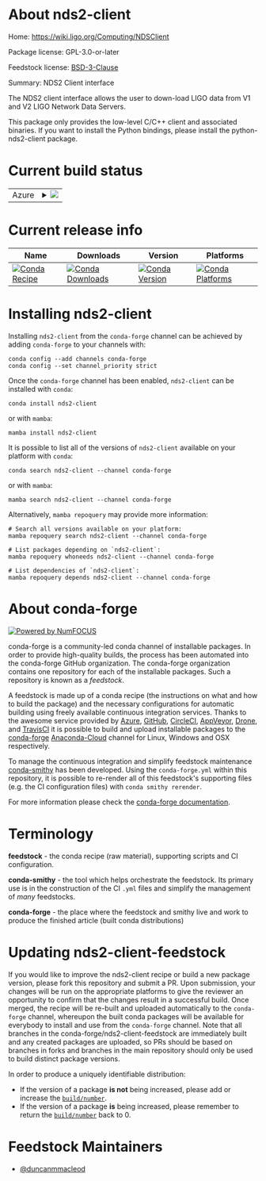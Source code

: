 About nds2-client
=================

Home: https://wiki.ligo.org/Computing/NDSClient

Package license: GPL-3.0-or-later

Feedstock license: [BSD-3-Clause](https://github.com/conda-forge/nds2-client-feedstock/blob/main/LICENSE.txt)

Summary: NDS2 Client interface

The NDS2 client interface allows the user to down-load LIGO data
from V1 and V2 LIGO Network Data Servers.

This package only provides the low-level C/C++ client and associated
binaries.  If you want to install the Python bindings, please install
the python-nds2-client package.


Current build status
====================


<table>
    
  <tr>
    <td>Azure</td>
    <td>
      <details>
        <summary>
          <a href="https://dev.azure.com/conda-forge/feedstock-builds/_build/latest?definitionId=670&branchName=main">
            <img src="https://dev.azure.com/conda-forge/feedstock-builds/_apis/build/status/nds2-client-feedstock?branchName=main">
          </a>
        </summary>
        <table>
          <thead><tr><th>Variant</th><th>Status</th></tr></thead>
          <tbody><tr>
              <td>linux_64</td>
              <td>
                <a href="https://dev.azure.com/conda-forge/feedstock-builds/_build/latest?definitionId=670&branchName=main">
                  <img src="https://dev.azure.com/conda-forge/feedstock-builds/_apis/build/status/nds2-client-feedstock?branchName=main&jobName=linux&configuration=linux_64_" alt="variant">
                </a>
              </td>
            </tr><tr>
              <td>linux_aarch64</td>
              <td>
                <a href="https://dev.azure.com/conda-forge/feedstock-builds/_build/latest?definitionId=670&branchName=main">
                  <img src="https://dev.azure.com/conda-forge/feedstock-builds/_apis/build/status/nds2-client-feedstock?branchName=main&jobName=linux&configuration=linux_aarch64_" alt="variant">
                </a>
              </td>
            </tr><tr>
              <td>linux_ppc64le</td>
              <td>
                <a href="https://dev.azure.com/conda-forge/feedstock-builds/_build/latest?definitionId=670&branchName=main">
                  <img src="https://dev.azure.com/conda-forge/feedstock-builds/_apis/build/status/nds2-client-feedstock?branchName=main&jobName=linux&configuration=linux_ppc64le_" alt="variant">
                </a>
              </td>
            </tr><tr>
              <td>osx_64</td>
              <td>
                <a href="https://dev.azure.com/conda-forge/feedstock-builds/_build/latest?definitionId=670&branchName=main">
                  <img src="https://dev.azure.com/conda-forge/feedstock-builds/_apis/build/status/nds2-client-feedstock?branchName=main&jobName=osx&configuration=osx_64_" alt="variant">
                </a>
              </td>
            </tr><tr>
              <td>osx_arm64</td>
              <td>
                <a href="https://dev.azure.com/conda-forge/feedstock-builds/_build/latest?definitionId=670&branchName=main">
                  <img src="https://dev.azure.com/conda-forge/feedstock-builds/_apis/build/status/nds2-client-feedstock?branchName=main&jobName=osx&configuration=osx_arm64_" alt="variant">
                </a>
              </td>
            </tr><tr>
              <td>win_64</td>
              <td>
                <a href="https://dev.azure.com/conda-forge/feedstock-builds/_build/latest?definitionId=670&branchName=main">
                  <img src="https://dev.azure.com/conda-forge/feedstock-builds/_apis/build/status/nds2-client-feedstock?branchName=main&jobName=win&configuration=win_64_" alt="variant">
                </a>
              </td>
            </tr>
          </tbody>
        </table>
      </details>
    </td>
  </tr>
</table>

Current release info
====================

| Name | Downloads | Version | Platforms |
| --- | --- | --- | --- |
| [![Conda Recipe](https://img.shields.io/badge/recipe-nds2--client-green.svg)](https://anaconda.org/conda-forge/nds2-client) | [![Conda Downloads](https://img.shields.io/conda/dn/conda-forge/nds2-client.svg)](https://anaconda.org/conda-forge/nds2-client) | [![Conda Version](https://img.shields.io/conda/vn/conda-forge/nds2-client.svg)](https://anaconda.org/conda-forge/nds2-client) | [![Conda Platforms](https://img.shields.io/conda/pn/conda-forge/nds2-client.svg)](https://anaconda.org/conda-forge/nds2-client) |

Installing nds2-client
======================

Installing `nds2-client` from the `conda-forge` channel can be achieved by adding `conda-forge` to your channels with:

```
conda config --add channels conda-forge
conda config --set channel_priority strict
```

Once the `conda-forge` channel has been enabled, `nds2-client` can be installed with `conda`:

```
conda install nds2-client
```

or with `mamba`:

```
mamba install nds2-client
```

It is possible to list all of the versions of `nds2-client` available on your platform with `conda`:

```
conda search nds2-client --channel conda-forge
```

or with `mamba`:

```
mamba search nds2-client --channel conda-forge
```

Alternatively, `mamba repoquery` may provide more information:

```
# Search all versions available on your platform:
mamba repoquery search nds2-client --channel conda-forge

# List packages depending on `nds2-client`:
mamba repoquery whoneeds nds2-client --channel conda-forge

# List dependencies of `nds2-client`:
mamba repoquery depends nds2-client --channel conda-forge
```


About conda-forge
=================

[![Powered by
NumFOCUS](https://img.shields.io/badge/powered%20by-NumFOCUS-orange.svg?style=flat&colorA=E1523D&colorB=007D8A)](https://numfocus.org)

conda-forge is a community-led conda channel of installable packages.
In order to provide high-quality builds, the process has been automated into the
conda-forge GitHub organization. The conda-forge organization contains one repository
for each of the installable packages. Such a repository is known as a *feedstock*.

A feedstock is made up of a conda recipe (the instructions on what and how to build
the package) and the necessary configurations for automatic building using freely
available continuous integration services. Thanks to the awesome service provided by
[Azure](https://azure.microsoft.com/en-us/services/devops/), [GitHub](https://github.com/),
[CircleCI](https://circleci.com/), [AppVeyor](https://www.appveyor.com/),
[Drone](https://cloud.drone.io/welcome), and [TravisCI](https://travis-ci.com/)
it is possible to build and upload installable packages to the
[conda-forge](https://anaconda.org/conda-forge) [Anaconda-Cloud](https://anaconda.org/)
channel for Linux, Windows and OSX respectively.

To manage the continuous integration and simplify feedstock maintenance
[conda-smithy](https://github.com/conda-forge/conda-smithy) has been developed.
Using the ``conda-forge.yml`` within this repository, it is possible to re-render all of
this feedstock's supporting files (e.g. the CI configuration files) with ``conda smithy rerender``.

For more information please check the [conda-forge documentation](https://conda-forge.org/docs/).

Terminology
===========

**feedstock** - the conda recipe (raw material), supporting scripts and CI configuration.

**conda-smithy** - the tool which helps orchestrate the feedstock.
                   Its primary use is in the construction of the CI ``.yml`` files
                   and simplify the management of *many* feedstocks.

**conda-forge** - the place where the feedstock and smithy live and work to
                  produce the finished article (built conda distributions)


Updating nds2-client-feedstock
==============================

If you would like to improve the nds2-client recipe or build a new
package version, please fork this repository and submit a PR. Upon submission,
your changes will be run on the appropriate platforms to give the reviewer an
opportunity to confirm that the changes result in a successful build. Once
merged, the recipe will be re-built and uploaded automatically to the
`conda-forge` channel, whereupon the built conda packages will be available for
everybody to install and use from the `conda-forge` channel.
Note that all branches in the conda-forge/nds2-client-feedstock are
immediately built and any created packages are uploaded, so PRs should be based
on branches in forks and branches in the main repository should only be used to
build distinct package versions.

In order to produce a uniquely identifiable distribution:
 * If the version of a package **is not** being increased, please add or increase
   the [``build/number``](https://docs.conda.io/projects/conda-build/en/latest/resources/define-metadata.html#build-number-and-string).
 * If the version of a package **is** being increased, please remember to return
   the [``build/number``](https://docs.conda.io/projects/conda-build/en/latest/resources/define-metadata.html#build-number-and-string)
   back to 0.

Feedstock Maintainers
=====================

* [@duncanmmacleod](https://github.com/duncanmmacleod/)


